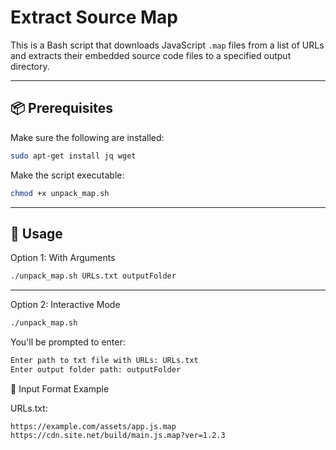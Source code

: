 # Extract Source Map

This is a Bash script that downloads JavaScript `.map` files from a list of URLs and extracts their embedded source code files to a specified output directory.

---

## 📦 Prerequisites

Make sure the following are installed:

```bash
sudo apt-get install jq wget
```

Make the script executable:
```bash
chmod +x unpack_map.sh
```
---
## 🚀 Usage
Option 1: With Arguments
```bash
./unpack_map.sh URLs.txt outputFolder
```
---
Option 2: Interactive Mode
```bash
./unpack_map.sh
```
You'll be prompted to enter:
```bash
Enter path to txt file with URLs: URLs.txt
Enter output folder path: outputFolder
```

📄 Input Format Example

URLs.txt:
```
https://example.com/assets/app.js.map
https://cdn.site.net/build/main.js.map?ver=1.2.3
```
